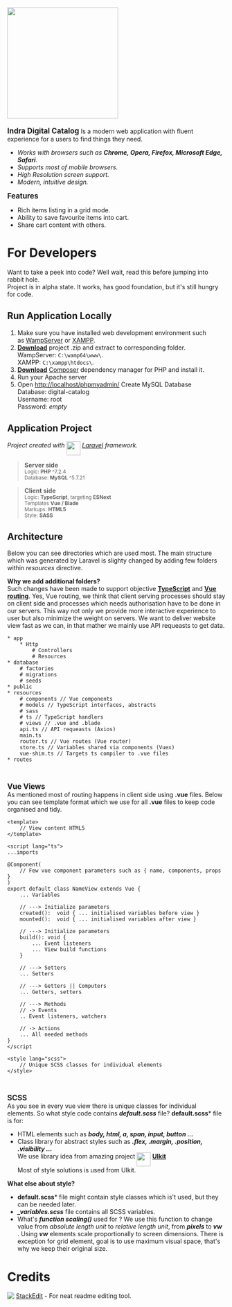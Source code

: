# <img src="https://i.imgur.com/7hvjdOa.png"  width="256">

**<big>Indra Digital Catalog</big>**
Is a modern web application with fluent experience for a users to find things they need.

- *Works with browsers such as **Chrome, Opera, Firefox, Microsoft Edge, Safari***.
- *Supports most of mobile browsers.*
- *High Resolution screen support.*
- *Modern, intuitive design.*

**<big>Features</big>**
- Rich items listing in a grid mode.
- Ability to save favourite items into cart.
- Share cart content with others.

# For Developers
Want to take a peek into code? Well wait, read this before jumping into rabbit hole.<br>
Project is in alpha state. It works, has good foundation, but it's still hungry for code.

## Run Application Locally

 1. Make sure you have  installed web development environment such <br>
     as [WampServer](http://www.wampserver.com/en/) or [XAMPP](https://www.apachefriends.org/index.html).
 3. **[Download](https://github.com/hrumachis/catalog)** project .zip and extract to corresponding folder. <br>
	 WampServer:  `C:\wamp64\www\`.<br>
	 XAMPP:  `C:\xampp\htdocs\`.
 4. **[Download](https://getcomposer.org/Composer-Setup.exe)** [Composer](https://getcomposer.org/) dependency manager for PHP and install it.
 5. Run your Apache server
 6. Open [http://localhost/phpmyadmin/](http://localhost/phpmyadmin/) Create MySQL Database<br>
     Database: digital-catalog<br>
	 Username: root<br>
	 Password: *empty*

## Application Project
*Project created with <img src="https://upload.wikimedia.org/wikipedia/commons/thumb/9/9a/Laravel.svg/1200px-Laravel.svg.png" width="32" align="top"> [Laravel](https://laravel.com/) framework.*


>**Server side**<br>
<small>Logic: **PHP** ^7.2.4</small><br>
<small>Database: **MySQL** ^5.7.21</small>


>**Client side**<br>
<small>Logic: **TypeScript**, targeting **ESNext**</small><br>
<small>Templates **Vue  / Blade**</small><br>
<small>Markups: **HTML5**</small><br>
<small>Style: **SASS**</small>

## Architecture
Below you can see directories which are used most. The main structure which was generated by Laravel is slighty changed by adding few folders within *resources* directive.

**Why we add additional folders?**<br>
Such changes have been made to support objective **[TypeScript](https://www.typescriptlang.org/)** and **[Vue routing](https://vuejs.org/v2/guide/routing.html)**. Yes, Vue routing, we think that client serving processes should stay on client side and processes which needs authorisation have to be done in our servers. This way not only we provide more interactive experience to user but also minimize the weight on servers. We want to deliver website view fast as we can, in that mather we mainly use API requeasts to get data.

    * app
    	* Http
    		# Controllers
    		# Resources
    * database
    	# factories
    	# migrations
    	# seeds
    * public
    * resources
    	# components // Vue components
    	# models // TypeScript interfaces, abstracts
    	# sass
    	# ts // TypeScript handlers
    	# views // .vue and .blade
    	api.ts // API requeasts (Axios)
    	main.ts
    	router.ts // Vue routes (Vue router)
    	store.ts // Variables shared via components (Vuex)
    	vue-shim.ts // Targets ts compiler to .vue files
    * routes
<br>

**<big>Vue Views</big>**<br>
As mentioned most of routing happens in client side using  **.vue** files.  Below you can see template format which we use for all **.vue** files to keep code organised and tidy. 

    <template>
	    // View content HTML5
    </template>
    
    <script lang="ts">
    ...imports
    
    @Component(
	    // Few vue component parameters such as { name, components, props }
    )
    export default class NameView extends Vue {
	    ... Variables
	    
	    // ---> Initialize parameters
		created():  void { ... initialised variables before view }
		mounted():  void { ... initialised variables after view }
		
		// ---> Initialize parameters
		build(): void {
			... Event listeners
			... View build functions
		}
		
		// ---> Setters
		... Setters
		
		// ---> Getters || Computers
		... Getters, setters
		
		// ---> Methods
		// -> Events
		.. Event listeners, watchers

		// -> Actions
		... All needed methods
    }
    </script
    
    <style lang="scss">
	    // Unique SCSS classes for individual elements
    </style>
 <br>
 
**<big>SCSS</big>**<br>
As you see in every vue view there is unique classes for individual elements. So what style code contains ***default.scss*** file? **default.scss*** file is for: <br>
* HTML elements such as ***body, html, a, span, input, button ...***
* Class library for abstract styles such as ***.flex, .margin, .position, .visibility ...***<br>
 We use library idea from amazing project  <img src="https://getuikit.com/images/favicon.png" width="32" align="top"> **[UIkit](https://getuikit.com/)**<br>
 Most of style solutions is used from UIkit.

**What else about style?**<br>
* **default.scss*** file might contain style classes which is't used, but  they can be needed later. 
* ***_variables.scss*** file contains all SCSS variables. 
* What's ***function scaling()*** used for ?
   We use this function to change value from *absolute length unit* to *relative length unit*, from ***pixels*** to ***vw*** . Using ***vw*** elements scale proportionally to screen dimensions. There is exception for grid element, goal is to use maximum visual space, that's why we keep their original size.

# Credits
<img src="https://stackedit.io/icons-c75a9472175cc17394ba6428d867fbcf/favicon-32x32.png" align="top" /> [StackEdit](https://stackedit.io)  - For neat readme editing tool.